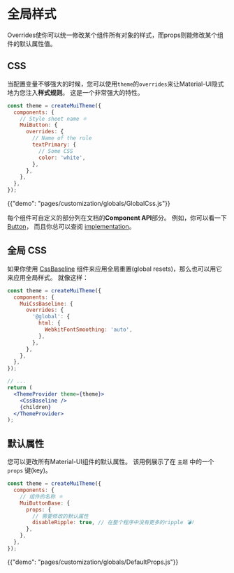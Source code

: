 # 全局样式

<p class="description">Overrides使你可以统一修改某个组件所有对象的样式，而props则能修改某个组件的默认属性值。</p>

## CSS

当配置变量不够强大的时候，您可以使用`theme`的`overrides`来让Material-UI隐式地为您注入**样式规则**。 这是一个非常强大的特性。

```js
const theme = createMuiTheme({
  components: {
    // Style sheet name ⚛️
    MuiButton: {
      overrides: {
        // Name of the rule
        textPrimary: {
          // Some CSS
          color: 'white',
        },
      },
    },
  },
});
```

{{"demo": "pages/customization/globals/GlobalCss.js"}}

每个组件可自定义的部分列在文档的**Component API**部分。 例如，你可以看一下[Button](/api/button/#css)， 而且你总可以查阅 [implementation](https://github.com/mui-org/material-ui/blob/next/packages/material-ui/src/Button/Button.js)。

## 全局 CSS

如果你使用 [CssBaseline](/components/css-baseline/) 组件来应用全局重置(global resets)，那么也可以用它来应用全局样式。 就像这样：

```jsx
const theme = createMuiTheme({
  components: {
    MuiCssBaseline: {
      overrides: {
        '@global': {
          html: {
            WebkitFontSmoothing: 'auto',
          },
        },
      },
    },
  },
});

// ...
return (
  <ThemeProvider theme={theme}>
    <CssBaseline />
    {children}
  </ThemeProvider>
);
```

## 默认属性

您可以更改所有Material-UI组件的默认属性。 该用例展示了在 `主题` 中的一个 `props` 键(key)。 

```js
const theme = createMuiTheme({
  components: {
    // 组件的名称 ⚛️
    MuiButtonBase: {
      props: {
        // 需要修改的默认属性
        disableRipple: true, // 在整个程序中没有更多的ripple 💣!
      },
    },
  },
});
```

{{"demo": "pages/customization/globals/DefaultProps.js"}}